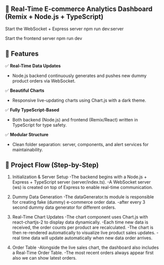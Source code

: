 ## 🛒 Real-Time E-commerce Analytics Dashboard (Remix + Node.js + TypeScript)

Start the WebSocket + Express server
npm run dev:server

Start the frontend server
npm run dev

## 🚀 Features
✅ **Real-Time Data Updates**
- Node.js backend continuously generates and pushes new dummy product orders via WebSocket.

✅ **Beautiful Charts**
- Responsive live-updating charts using Chart.js with a dark theme.

✅ **Fully TypeScript-Based**
- Both backend (Node.js) and frontend (Remix/React) written in TypeScript for type safety.

✅ **Modular Structure**
- Clean folder separation: server, components, and alert services for maintainability.

## 🧩 Project Flow (Step-by-Step)
1. Initialization & Server Setup
-The backend begins with a Node.js + Express + TypeScript server (server/index.ts).
-A WebSocket server (ws) is created on top of Express to enable real-time communication.

2. Dummy Data Generation
-The dataGenerator.ts module is responsible for creating fake (dummy) e-commerce order data.
-after every 3 second dummy data generator for different orders.

3. Real-Time Chart Updates
-The chart component uses Chart.js with react-chartjs-2 to display data dynamically.
-Each time new data is received, the order counts per product are recalculated.
-The chart is then re-rendered automatically to visualize live product sales updates.
-real time data will update automatically when new data order arrives.

4. Order Table
-Alongside the live sales chart, the dashboard also includes a Real-Time Order Table.
-The most recent orders always appear first also we can show latest orders.


